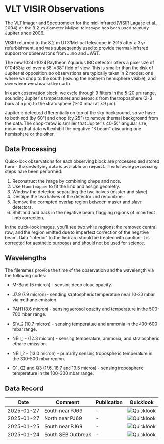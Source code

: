 # VLT VISIR Observations

The VLT Imager and Spectrometer for the mid-infrared (VISIR Lagage et al., 2004) on the 8.2-m diameter Melipal telescope has been used to study Jupiter since 2006.  

VISIR returned to the 8.2 m UT3/Melipal telescope in 2015 after a 3 yr refurbishment, and was subsequently used to provide thermal-infrared support for observations from Juno and JWST. 

The new 1024×1024 Raytheon Aquarius IBC detector offers a pixel size of 0"0453/pixel over a 38″×38″ field of view. This is smaller than the disk of Jupiter at opposition, so observations are typically taken in 2 modes:  one where we chop to the south (leaving the northern hemisphere visible), and one where we chop to the north.  

In each observation block, we cycle through 9 filters in the 5-20 µm range, sounding Jupiter's temperatures and aerosols from the troposphere (2-3 bars at 5 µm) to the stratosphere (1-10 mbar at 7.9 µm).

Jupiter is detected differentially on top of the sky background, so we have to both nod (by 60") and chop (by 25") to remove thermal background from the data.  The chop-throw is smaller that Jupiter's 40-50" angular size, meaning that data will exhibit the negative "B beam" obscuring one hemisphere or the other.  

## Data Processing

Quick-look observations for each observing block are processed and stored here - the underlying data is available on request.  The following processing steps have been performed:
1. Reconstruct the image by combining chops and nods.
1. Use `Planetmapper` to fit the limb and assign geometry.
1. Window the detector, separating the two halves (master and slave).
1. Destripe the two halves of the detector and recombine.
1. Remove the corrupted overlap region between master and slave detectors.
1. Shift and add back in the negative beam, flagging regions of imperfect limb correction.

In the quick-look images, you'll see two white regions:  the removed central row; and the region omitted due to imperfect correction of the negative beam.  Data "interior" to the limb arc should be treated with caution, it is corrected for aesthetic purposes and should not be used for science.  

## Wavelengths

The filenames provide the time of the observation and the wavelength via the
following codes:  

* M-Band (5 micron) - sensing deep cloud opacity.

* J7.9 (7.9 micron) - sending stratospheric temperature near 10-20 mbar via methane emission.

* PAH1 (8.6 micron) - sensing aerosol opacity and temperature in the 500-700 mbar range.

* SIV_2 (10.7 micron) - sensing temperature and ammonia in the 400-600 mbar range.

* NEII_1 - (12.3 micron) - sensing temperature, ammonia, and stratospheric ethane emission.

* NEII_2 - (13.0 micron) - primarily sensing tropospheric temperature in the 300-500 mbar region.

* Q1, Q2 and Q3 (17.6, 18.7 and 19.5 micron) - sensing tropospheric temperature in the 100-300 mbar range.

## Data Record

| Date | Comment | Publication | Quicklook |
|---|---|---|---|
| 2025-01-27 | South near PJ69 | -  | ![Quicklook](quicklook/2025-01-27T00:41:49.0755_Jupiter.clean.png)  |
| 2025-01-27 | North near PJ69 | -  | ![Quicklook](quicklook/2025-01-27T02:37:32.5628_Jupiter.clean.png)  |
| 2025-01-25 | South near PJ69 | -  | ![Quicklook](quicklook/2025-01-25T01:25:10.4793_Jupiter.clean.png)  |
| 2025-01-24 | South SEB Outbreak | -  | ![Quicklook](quicklook/2025-01-24T01:42:49.1527_Jupiter.clean.png)

